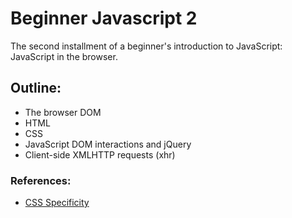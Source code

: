 # Beginner Javascript 2

The second installment of a beginner's introduction to JavaScript: JavaScript in the browser.

## Outline:
- The browser DOM
- HTML
- CSS
- JavaScript DOM interactions and jQuery
- Client-side XMLHTTP requests (xhr)

### References:
- [CSS Specificity](https://css-tricks.com/specifics-on-css-specificity/)
